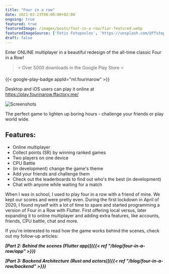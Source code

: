 ```yaml
---
title: "Four in a row"
date: 2021-03-23T08:00:00+02:00
ongoing: true
featured: true
featuredImage: /images/posts/four-in-a-row/fiar-featured.webp
featuredImageSource: ['Fotis Fotopoulos', 'https://unsplash.com/@ffstop?utm_source=unsplash&utm_medium=referral&utm_content=creditCopyText']
draft: false
---
```


Enter ONLINE multiplayer in a beautiful redesign of the all-time classic Four in a Row!

> ⭐️ Over 5000 downloads in the Google Play Store ⭐️

{{< google-play-badge appId="ml.fourinarow" >}}

Desktop and iOS users can play it online at https://play.fourinarow.ffactory.me/

![Screenshots](/images/posts/four-in-a-row/fiar-screenshots.webp)

<!-- video -->

The perfect game to lighten up boring hours - challenge your friends or play world wide.

## Features:
* Online multiplayer
* Collect points (SR) by winning ranked games
* Two players on one device
* CPU Battle
* (in development) change the game's theme
* Add your friends and challenge them
* Check out the leaderboards to find out who's the best (in development) 
* Chat with anyone while waiting for a match

When I was in school, I used to play four in a row with a friend of mine. We kept our scores and were pretty even. During the first lockdown in April of 2020, I found myself with a lot of time to spare and started programming a version of Four in a Row with Flutter. First offering local versus, later expanding it to online multiplayer and adding extra features, like accounts, friends, CPU battle, chat and more.

If you're interested to read how the game works behind the scenes, check out my follow-up articles:

***[Part 2: Behind the scenes (Flutter app)]({{< ref "/blog/four-in-a-row/app" >}})***

***[Part 3: Backend Architecture (Rust and actors)]({{< ref "/blog/four-in-a-row/backend" >}})***